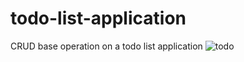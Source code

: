 # todo-list-application

CRUD base operation on a todo list application
![todo](https://github.com/kenkwoelizabeth/todo-list-application/assets/46757955/aa3bfcce-2483-44fd-bf54-f14196b6238c)
